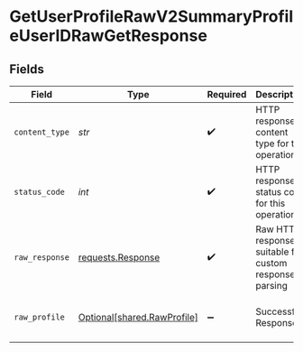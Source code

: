 # GetUserProfileRawV2SummaryProfileUserIDRawGetResponse


## Fields

| Field                                                                                                                                                                           | Type                                                                                                                                                                            | Required                                                                                                                                                                        | Description                                                                                                                                                                     | Example                                                                                                                                                                         |
| ------------------------------------------------------------------------------------------------------------------------------------------------------------------------------- | ------------------------------------------------------------------------------------------------------------------------------------------------------------------------------- | ------------------------------------------------------------------------------------------------------------------------------------------------------------------------------- | ------------------------------------------------------------------------------------------------------------------------------------------------------------------------------- | ------------------------------------------------------------------------------------------------------------------------------------------------------------------------------- |
| `content_type`                                                                                                                                                                  | *str*                                                                                                                                                                           | :heavy_check_mark:                                                                                                                                                              | HTTP response content type for this operation                                                                                                                                   |                                                                                                                                                                                 |
| `status_code`                                                                                                                                                                   | *int*                                                                                                                                                                           | :heavy_check_mark:                                                                                                                                                              | HTTP response status code for this operation                                                                                                                                    |                                                                                                                                                                                 |
| `raw_response`                                                                                                                                                                  | [requests.Response](https://requests.readthedocs.io/en/latest/api/#requests.Response)                                                                                           | :heavy_check_mark:                                                                                                                                                              | Raw HTTP response; suitable for custom response parsing                                                                                                                         |                                                                                                                                                                                 |
| `raw_profile`                                                                                                                                                                   | [Optional[shared.RawProfile]](../../models/shared/rawprofile.md)                                                                                                                | :heavy_minus_sign:                                                                                                                                                              | Successful Response                                                                                                                                                             | {"profile":[{"data":{"data":"...provider_specific_data"},"provider_id":"949241de-191e-4276-828a-1890ea357ed7","user_id":"41a43a3d-dfe5-4dca-9c7d-1eefedbd4bec","source_id":1}]} |